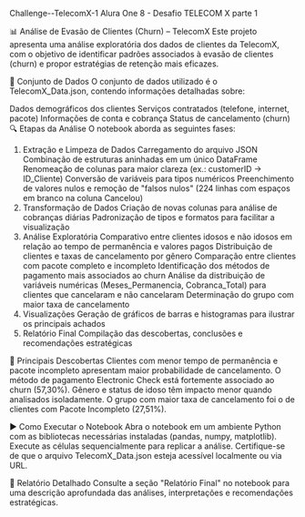 Challenge--TelecomX-1
Alura One 8 - Desafio TELECOM X parte 1

📊 Análise de Evasão de Clientes (Churn) – TelecomX
Este projeto apresenta uma análise exploratória dos dados de clientes da TelecomX, com o objetivo de identificar padrões associados à evasão de clientes (churn) e propor estratégias de retenção mais eficazes.

📁 Conjunto de Dados
O conjunto de dados utilizado é o TelecomX_Data.json, contendo informações detalhadas sobre:

Dados demográficos dos clientes
Serviços contratados (telefone, internet, pacote)
Informações de conta e cobrança
Status de cancelamento (churn)
🔍 Etapas da Análise
O notebook aborda as seguintes fases:

1. Extração e Limpeza de Dados
Carregamento do arquivo JSON
Combinação de estruturas aninhadas em um único DataFrame
Renomeação de colunas para maior clareza (ex.: customerID → ID_Cliente)
Conversão de variáveis para tipos numéricos
Preenchimento de valores nulos e remoção de "falsos nulos" (224 linhas com espaços em branco na coluna Cancelou)
2. Transformação de Dados
Criação de novas colunas para análise de cobranças diárias
Padronização de tipos e formatos para facilitar a visualização
3. Análise Exploratória
Comparativo entre clientes idosos e não idosos em relação ao tempo de permanência e valores pagos
Distribuição de clientes e taxas de cancelamento por gênero
Comparação entre clientes com pacote completo e incompleto
Identificação dos métodos de pagamento mais associados ao churn
Análise da distribuição de variáveis numéricas (Meses_Permanencia, Cobranca_Total) para clientes que cancelaram e não cancelaram
Determinação do grupo com maior taxa de cancelamento
4. Visualizações
Geração de gráficos de barras e histogramas para ilustrar os principais achados
5. Relatório Final
Compilação das descobertas, conclusões e recomendações estratégicas

📌 Principais Descobertas
Clientes com menor tempo de permanência e pacote incompleto apresentam maior probabilidade de cancelamento.
O método de pagamento Electronic Check está fortemente associado ao churn (57,30%).
Gênero e status de idoso têm impacto menor quando analisados isoladamente.
O grupo com maior taxa de cancelamento foi o de clientes com Pacote Incompleto (27,51%).

▶️ Como Executar o Notebook
Abra o notebook em um ambiente Python com as bibliotecas necessárias instaladas (pandas, numpy, matplotlib).
Execute as células sequencialmente para replicar a análise.
Certifique-se de que o arquivo TelecomX_Data.json esteja acessível localmente ou via URL.

📄 Relatório Detalhado
Consulte a seção "Relatório Final" no notebook para uma descrição aprofundada das análises, interpretações e recomendações estratégicas.

